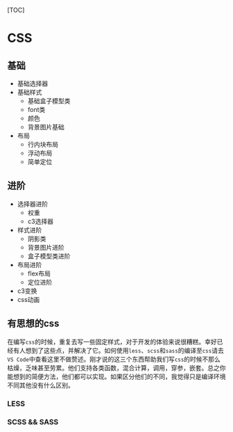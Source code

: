 [TOC]



# CSS

## 基础

- 基础选择器
- 基础样式
  - 基础盒子模型类
  - font类
  - 颜色
  - 背景图片基础
- 布局
  - 行内块布局
  - 浮动布局
  - 简单定位

## 进阶

- 选择器进阶
  - 权重
  - c3选择器
- 样式进阶
  - 阴影类
  - 背景图片进阶
  - 盒子模型类进阶
- 布局进阶
  - flex布局
  - 定位进阶
- c3变换
- css动画

## 有思想的css

​	在编写`css`的时候，重复去写一些固定样式，对于开发的体验来说很糟糕。幸好已经有人想到了这些点，并解决了它。如何使用`less`、`scss`和`sass`的编译至`css`请去`VS Code`中查看这里不做赘述。刚才说的这三个东西帮助我们写`css`的时候不那么枯燥，乏味甚至劳累。他们支持各类函数，混合计算，调用，穿参，嵌套。总之你能想到的简便方法，他们都可以实现。如果区分他们的不同，我觉得只是编译环境不同其他没有什么区别。

### LESS



### SCSS && SASS